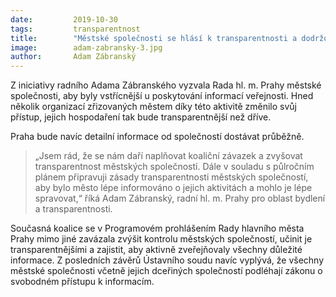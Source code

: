 ```yaml
---
date:         2019-10-30
tags:         transparentnost
title:        "Městské společnosti se hlásí k transparentnosti a dodržování zákona o svobodném přístupu k informacím"
image: 	      adam-zabransky-3.jpg
author:       Adam Zábranský
---
```


Z iniciativy radního Adama Zábranského vyzvala Rada hl. m. Prahy městské společnosti, aby byly vstřícnější u poskytování informací veřejnosti. Hned několik organizací zřizovaných městem díky této aktivitě změnilo svůj přístup, jejich hospodaření tak bude transparentnější než dříve.

Praha bude navíc detailní informace od společností dostávat průběžně. 

> „Jsem rád, že se nám daří naplňovat koaliční závazek a zvyšovat transparentnost městských společností. Dále v souladu s půlročním plánem připravuji zásady transparentnosti městských společností, aby bylo město lépe informováno o jejich aktivitách a mohlo je lépe spravovat,“ říká Adam Zábranský, radní hl. m. Prahy pro oblast bydlení a transparentnosti.

Současná koalice se v Programovém prohlášením Rady hlavního města Prahy mimo jiné zavázala zvýšit kontrolu městských společností, učinit je transparentnějšími a zajistit, aby aktivně zveřejňovaly všechny důležité informace. Z posledních závěrů Ústavního soudu navíc vyplývá, že všechny městské společnosti včetně jejich dceřiných společností podléhají zákonu o svobodném přístupu k informacím.
